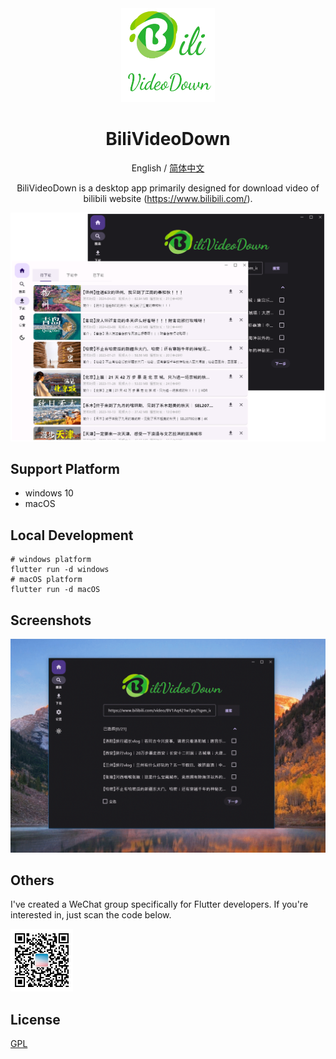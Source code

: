 <div align="center">
    <img src="./docs/app_icon.png" alt="预览" style="width: 150px; height: 150px;"/>

<h1 align="center">BiliVideoDown</h1>

English / [简体中文](./README_CN.md)

BiliVideoDown is a desktop app primarily designed for download video of bilibili website (https://www.bilibili.com/).

![main page](./docs/product.png)

</div>

## Support Platform

- windows 10
- macOS

## Local Development

```
# windows platform
flutter run -d windows
# macOS platform
flutter run -d macOS
```

## Screenshots

![Screenshots](./docs/product.gif)

## Others

I've created a WeChat group specifically for Flutter developers. If you're interested in, just scan the code below.

<img src="./docs/qrCode.jpg" alt="预览" style="width: 100px; height: 100px;"/>

## License

[GPL](https://opensource.org/license/gpl-3-0)
